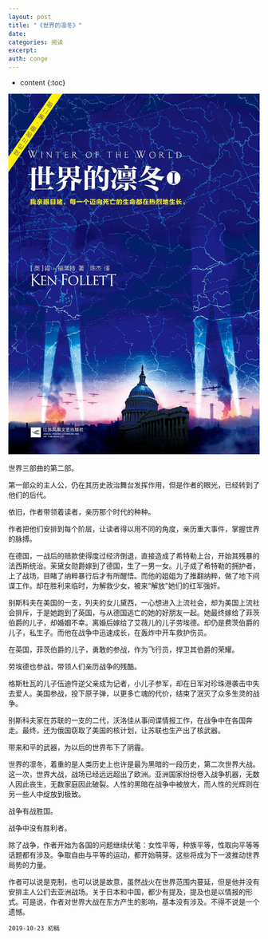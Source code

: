 ```yaml
---
layout: post
title: "《世界的凛冬》"
date:
categories: 阅读
excerpt:
auth: conge
---
```

* content
{:toc}

![ ](/assets/images/阅读/118382-0f96502611ad0dba.png)

世界三部曲的第二部。

第一部众的主人公，仍在其历史政治舞台发挥作用，但是作者的眼光，已经转到了他们的后代。

依旧，作者带领着读者，亲历那个时代的种种。

作者把他们安排到每个阶层，让读者得以用不同的角度，亲历重大事件，掌握世界的脉搏。

在德国，一战后的赔款使得度过经济倒退，直接造成了希特勒上台，开始其残暴的法西斯统治。茉黛女勋爵嫁到了德国，生了一男一女。儿子成了希特勒的拥护者，上了战场，目睹了纳粹暴行后才有所醒悟。而他的姐姐为了推翻纳粹，做了地下间谍工作。却在胜利来临时，为解救少女，被来“解放"她们的红军强奸。

别斯科夫在美国的一支，列夫的女儿黛西，一心想进入上流社会，却为美国上流社会排斥，于是她跑到了英国，与从德国逃亡的她的好朋友一起。她最终嫁给了菲茨伯爵的儿子，却婚姻不幸。离婚后嫁给了艾薇儿的儿子劳埃德。却仍是费茨伯爵的儿子，私生子。而他在战争中迅速成长，在轰炸中开车救护伤员。

在英国，菲茨伯爵的儿子，勇敢的参战，作为飞行员，捍卫其伯爵的荣耀。

劳埃德也参战，带领人们亲历战争的残酷。

格斯杜瓦的儿子伍迪忤逆父亲成为记者，小儿子参军，却在日军对珍珠港袭击中失去爱人。美国参战，投下原子弹，以更多亡魂的代价，结束了泯灭了众多生灵的战争。

别斯科夫家在苏联的一支的二代，沃洛佳从事间谍情报工作，在战争中在各国奔走。最终，还为俄国窃取了美国的核计划，让苏联也生产出了核武器。

带来和平的武器，为以后的世界布下了阴霾。

世界的凛冬，着重的是人类历史上也许是最为黑暗的一段历史，第二次世界大战。这一次，世界大战，战场已经远远超出了欧洲。亚洲国家纷纷卷入战争机器，无数人因此丧生，无数家庭因此破裂。人性的黑暗在战争中被放大，而人性的光辉则在另一些人中绽放到极致。

战争有战胜国。

战争中没有胜利者。

除了战争，作者开始为各国的问题继续伏笔：女性平等，种族平等，性取向平等等话题都有涉及。争取自由与平等的运动，都开始萌芽。这些将成为下一波推动世界局势的力量。

作者可以说是克制，也可以说是故意，虽然战火在世界范围内蔓延，但是他并没有安排主人公们去亚洲战场。关于日本和中国，都少有提及，提及也是以情报的形式。可是说，作者对世界大战在东方产生的影响，基本没有涉及。不得不说是一个遗憾。

```
2019-10-23 初稿
```
